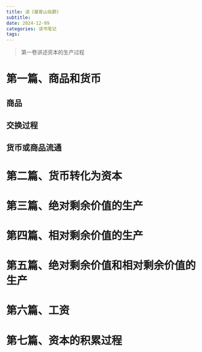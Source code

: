 ```yaml
---
title: 读《基督山伯爵》
subtitle: 
date: 2024-12-99
categories: 读书笔记
tags: 
---
```



> 第一卷讲述资本的生产过程


# 第一篇、商品和货币

## 商品

## 交换过程

## 货币或商品流通


# 第二篇、货币转化为资本


# 第三篇、绝对剩余价值的生产


# 第四篇、相对剩余价值的生产


# 第五篇、绝对剩余价值和相对剩余价值的生产


# 第六篇、工资


# 第七篇、资本的积累过程
